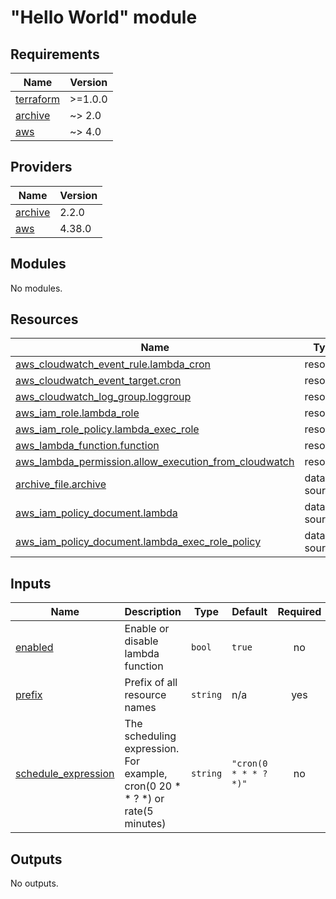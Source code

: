 # "Hello World" module

<!-- BEGIN_TF_DOCS -->
## Requirements

| Name | Version |
|------|---------|
| <a name="requirement_terraform"></a> [terraform](#requirement\_terraform) | >=1.0.0 |
| <a name="requirement_archive"></a> [archive](#requirement\_archive) | ~> 2.0 |
| <a name="requirement_aws"></a> [aws](#requirement\_aws) | ~> 4.0 |

## Providers

| Name | Version |
|------|---------|
| <a name="provider_archive"></a> [archive](#provider\_archive) | 2.2.0 |
| <a name="provider_aws"></a> [aws](#provider\_aws) | 4.38.0 |

## Modules

No modules.

## Resources

| Name | Type |
|------|------|
| [aws_cloudwatch_event_rule.lambda_cron](https://registry.terraform.io/providers/hashicorp/aws/latest/docs/resources/cloudwatch_event_rule) | resource |
| [aws_cloudwatch_event_target.cron](https://registry.terraform.io/providers/hashicorp/aws/latest/docs/resources/cloudwatch_event_target) | resource |
| [aws_cloudwatch_log_group.loggroup](https://registry.terraform.io/providers/hashicorp/aws/latest/docs/resources/cloudwatch_log_group) | resource |
| [aws_iam_role.lambda_role](https://registry.terraform.io/providers/hashicorp/aws/latest/docs/resources/iam_role) | resource |
| [aws_iam_role_policy.lambda_exec_role](https://registry.terraform.io/providers/hashicorp/aws/latest/docs/resources/iam_role_policy) | resource |
| [aws_lambda_function.function](https://registry.terraform.io/providers/hashicorp/aws/latest/docs/resources/lambda_function) | resource |
| [aws_lambda_permission.allow_execution_from_cloudwatch](https://registry.terraform.io/providers/hashicorp/aws/latest/docs/resources/lambda_permission) | resource |
| [archive_file.archive](https://registry.terraform.io/providers/hashicorp/archive/latest/docs/data-sources/file) | data source |
| [aws_iam_policy_document.lambda](https://registry.terraform.io/providers/hashicorp/aws/latest/docs/data-sources/iam_policy_document) | data source |
| [aws_iam_policy_document.lambda_exec_role_policy](https://registry.terraform.io/providers/hashicorp/aws/latest/docs/data-sources/iam_policy_document) | data source |

## Inputs

| Name | Description | Type | Default | Required |
|------|-------------|------|---------|:--------:|
| <a name="input_enabled"></a> [enabled](#input\_enabled) | Enable or disable lambda function | `bool` | `true` | no |
| <a name="input_prefix"></a> [prefix](#input\_prefix) | Prefix of all resource names | `string` | n/a | yes |
| <a name="input_schedule_expression"></a> [schedule\_expression](#input\_schedule\_expression) | The scheduling expression. For example, cron(0 20 * * ? *) or rate(5 minutes) | `string` | `"cron(0 * * * ? *)"` | no |

## Outputs

No outputs.
<!-- END_TF_DOCS -->
